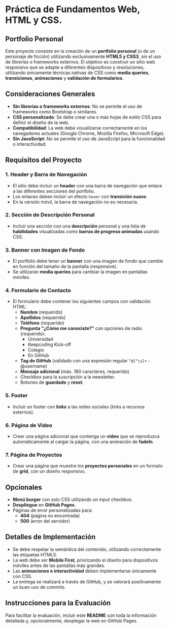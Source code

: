 # Práctica de Fundamentos Web, HTML y CSS.
## Portfolio Personal

Este proyecto consiste en la creación de un **portfolio personal** (o de un personaje de ficción) utilizando exclusivamente **HTML5 y CSS3**, sin el uso de librerías o frameworks externos. El objetivo es construir un sitio web responsivo que se adapte a diferentes dispositivos y resoluciones, utilizando únicamente técnicas nativas de CSS como **media queries**, **transiciones**, **animaciones** y **validación de formularios**.

## Consideraciones Generales
- **Sin librerías o frameworks externos**: No se permite el uso de frameworks como Bootstrap o similares.
- **CSS personalizado**: Se debe crear una o más hojas de estilo CSS para definir el diseño de la web.
- **Compatibilidad**: La web debe visualizarse correctamente en los navegadores actuales (Google Chrome, Mozilla Firefox, Microsoft Edge).
- **Sin JavaScript**: No se permite el uso de JavaScript para la funcionalidad o interactividad.

## Requisitos del Proyecto

### 1. **Header y Barra de Navegación**
- El sitio debe incluir un **header** con una barra de navegación que enlace a las diferentes secciones del portfolio.
- Los enlaces deben incluir un efecto `hover` con **transición suave**. 
- En la versión móvil, la barra de navegación no es necesaria.

### 2. **Sección de Descripción Personal**
- Incluir una sección con una **descripción** personal y una lista de **habilidades** visualizadas como **barras de progreso animadas** usando CSS.

### 3. **Banner con Imagen de Fondo**
- El portfolio debe tener un **banner** con una imagen de fondo que cambie en función del tamaño de la pantalla (responsive).
- Se utilizarán **media queries** para cambiar la imagen en pantallas móviles.

### 4. **Formulario de Contacto**
- El formulario debe contener los siguientes campos con validación HTML:
  - **Nombre** (requerido)
  - **Apellidos** (requerido)
  - **Teléfono** (requerido)
  - **Pregunta "¿Cómo me conociste?"** con opciones de radio (requerido):
    - Universidad
    - Keepcoding Kick-off
    - Colegio
    - En GitHub
  - **Tag de GitHub** (validado con una expresión regular `^@[^\s]+` - @username)
  - **Mensaje adicional** (máx. 180 caracteres, requerido)
  - Checkbox para la suscripción a la newsletter.
  - Botones de **guardado** y **reset**.

### 5. **Footer**
- Incluir un footer con **links** a las redes sociales (links a recursos externos).

### 6. **Página de Video**
- Crear una página adicional que contenga un **video** que se reproduzca automáticamente al cargar la página, con una animación de **fadeIn**.

### 7. **Página de Proyectos**
- Crear una página que muestre los **proyectos personales** en un formato de **grid**, con un diseño responsivo.

## Opcionales
- **Menú burger** con solo CSS utilizando un input checkbox.
- **Despliegue** en **GitHub Pages**.
- Páginas de error personalizadas para:
  - **404** (página no encontrada)
  - **500** (error del servidor)

## Detalles de Implementación
- Se debe respetar la semántica del contenido, utilizando correctamente las etiquetas HTML5.
- La web debe ser **Mobile First**, priorizando el diseño para dispositivos móviles antes de las pantallas más grandes.
- Las **animaciones e interactividad** deben implementarse únicamente con CSS.
- La entrega se realizará a través de GitHub, y se valorará positivamente un buen uso de commits.

## Instrucciones para la Evaluación
Para facilitar la evaluación, incluir este **README** con toda la información detallada y, opcionalmente, desplegar la web en GitHub Pages.